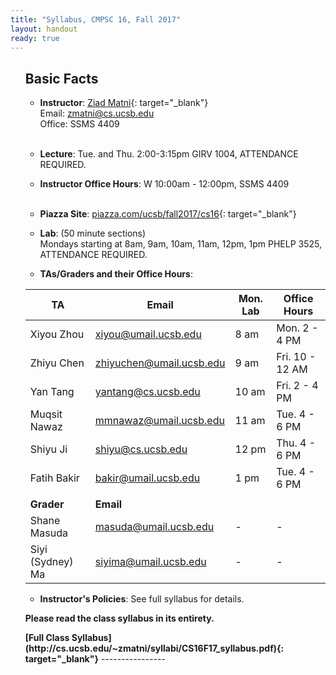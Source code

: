 ```yaml
---
title: "Syllabus, CMPSC 16, Fall 2017"
layout: handout
ready: true
---
```


<ol markdown="1">

Basic Facts
-----------

* **Instructor**:  [Ziad Matni](http://www.cs.ucsb.edu/~zmatni){: target="_blank"}<br/>
Email: <zmatni@cs.ucsb.edu><br/>
Office: SSMS 4409<br/><br/>

* **Lecture**: Tue. and Thu. 2:00-3:15pm GIRV 1004, ATTENDANCE REQUIRED.<br/>
* **Instructor Office Hours**: W 10:00am - 12:00pm, SSMS 4409<br/><br/>

* **Piazza Site**: [piazza.com/ucsb/fall2017/cs16](https://www.piazza.com/ucsb/fall2017/cs16){: target="_blank"}<br/>

* **Lab**: (50 minute sections)<br/>
Mondays starting at 8am, 9am, 10am, 11am, 12pm, 1pm PHELP 3525, ATTENDANCE REQUIRED.<br/>

* **TAs/Graders and their Office Hours**:<br/>

| <b>TA</b>         | <b>Email</b>               | <b>Mon. Lab</b> | <b>Office Hours</b>    |
|-------------------|----------------------------|-----------------|------------------------|
| Xiyou Zhou        | <xiyou@umail.ucsb.edu>     | 8 am            | Mon. 2 - 4 PM          |
| Zhiyu Chen        | <zhiyuchen@umail.ucsb.edu> | 9 am            | Fri. 10 - 12 AM        |
| Yan Tang          | <yantang@cs.ucsb.edu>      | 10 am           | Fri. 2 - 4 PM          |
| Muqsit Nawaz      | <mmnawaz@umail.ucsb.edu>   | 11 am           | Tue. 4 - 6 PM          |
| Shiyu Ji          | <shiyu@cs.ucsb.edu>        | 12 pm           | Thu. 4 - 6 PM          |
| Fatih Bakir       | <bakir@umail.ucsb.edu>     | 1 pm            | Tue. 4 - 6 PM          |
|                   |                            |                 |                        |
| <b>Grader</b>     | <b>Email</b>               |                 |                        |
| Shane Masuda      | <masuda@umail.ucsb.edu>    | -               | -                      |
| Siyi (Sydney) Ma  | <siyima@umail.ucsb.edu>    | -               | -                      |

* **Instructor's Policies**: See full syllabus for details.<br/>

<strong>Please read the class syllabus in its entirety.</strong><br/>

<b>
[Full Class Syllabus](http://cs.ucsb.edu/~zmatni/syllabi/CS16F17_syllabus.pdf){: target="_blank"}</b>
----------------
</ol>
